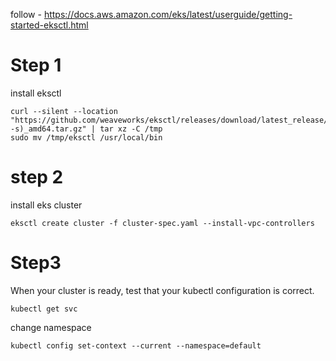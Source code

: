 follow  - https://docs.aws.amazon.com/eks/latest/userguide/getting-started-eksctl.html

# Step 1
install eksctl 

```
curl --silent --location "https://github.com/weaveworks/eksctl/releases/download/latest_release/eksctl_$(uname -s)_amd64.tar.gz" | tar xz -C /tmp
sudo mv /tmp/eksctl /usr/local/bin

```

# step 2
install eks cluster

```
eksctl create cluster -f cluster-spec.yaml --install-vpc-controllers
```

# Step3 
 When your cluster is ready, test that your kubectl configuration is correct. 
 ```
kubectl get svc
 ```

 change namespace 

 ```
 kubectl config set-context --current --namespace=default
 ```
 